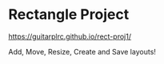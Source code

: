 # Rectangle Project

https://guitarplrc.github.io/rect-proj1/

Add, Move, Resize, Create and Save layouts!
